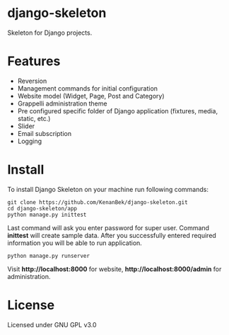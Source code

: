 django-skeleton
===============

Skeleton for Django projects.

# Features

- Reversion
- Management commands for initial configuration
- Website model (Widget, Page, Post and Category)
- Grappelli administration theme
- Pre configured specific folder of Django application (fixtures, media, static, etc.)
- Slider
- Email subscription
- Logging

# Install

To install Django Skeleton on your machine run following commands:

    git clone https://github.com/KenanBek/django-skeleton.git
    cd django-skeleton/app
    python manage.py inittest

Last command will ask you enter password for super user. Command **inittest** will create sample data. After you successfully entered required information you will be able to run application.

    python manage.py runserver

Visit **http://localhost:8000** for website, **http://localhost:8000/admin** for administration.

# License

Licensed under GNU GPL v3.0